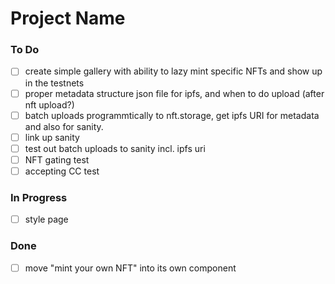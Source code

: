 # Project Name

### To Do

- [ ] create simple gallery with ability to lazy mint specific NFTs and show up in the testnets  
- [ ] proper metadata structure json file for ipfs, and when to do upload (after nft upload?)  
- [ ] batch uploads programmtically to nft.storage, get ipfs URI for metadata and also for sanity.  
- [ ] link up sanity  
- [ ] test out batch uploads to sanity incl. ipfs uri  
- [ ] NFT gating test  
- [ ] accepting CC test  

### In Progress

- [ ] style page  

### Done

- [ ] move "mint your own NFT" into its own component  

